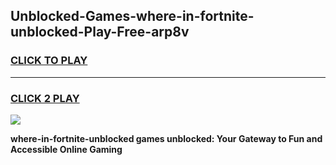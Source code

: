 
## Unblocked-Games-where-in-fortnite-unblocked-Play-Free-arp8v
<h3>
<a href="https://premium76.site?title=where-in-fortnite-unblocked&ref=12A">CLICK TO PLAY</a></h3>
<hr>

<h3>
<a href="https://premium76.site?title=where-in-fortnite-unblocked&ref=12A">CLICK 2 PLAY</a>
  
</h3>

<a href="https://premium76.site?title=where-in-fortnite-unblocked&ref=12A"><img src="https://clearcache.store/games.png"></a>


**where-in-fortnite-unblocked games unblocked: Your Gateway to Fun and Accessible Online Gaming**

